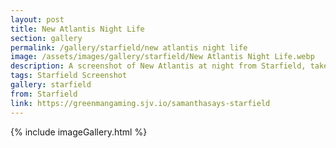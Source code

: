 ```yaml
---
layout: post
title: New Atlantis Night Life
section: gallery
permalink: /gallery/starfield/new atlantis night life
image: /assets/images/gallery/starfield/New Atlantis Night Life.webp
description: A screenshot of New Atlantis at night from Starfield, taken by Samantha Says.
tags: Starfield Screenshot
gallery: starfield
from: Starfield
link: https://greenmangaming.sjv.io/samanthasays-starfield
---
```

{% include imageGallery.html %}
